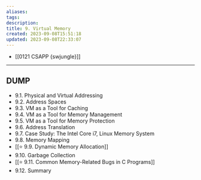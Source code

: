 ```yaml
---
aliases: 
tags: 
description:
title: 9. Virtual Memory
created: 2023-09-08T15:51:18
updated: 2023-09-08T22:33:07
---
```

- [[0121 CSAPP {swjungle}]]
___

## DUMP

- 9.1. Physical and Virtual Addressing
- 9.2. Address Spaces
- 9.3. VM as a Tool for Caching
- 9.4. VM as a Tool for Memory Management
- 9.5. VM as a Tool for Memory Protection
- 9.6. Address Translation
- 9.7. Case Study: The Intel Core i7, Linux Memory System
- 9.8. Memory Mapping
- [[⭐️ 9.9. Dynamic Memory Allocation]]
- 9.10. Garbage Collection
- [[⭐️ 9.11. Common Memory-Related Bugs in C Programs]]
- 9.12. Summary
